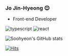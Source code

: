 ### Jo Jin-Hyeong 😊
- Front-end Developer

![typescript](https://img.shields.io/badge/typescript-3178C6?style=for-the-badge&logo=typescript&logoColor=white)
![react](https://img.shields.io/badge/react-61DAFB?style=for-the-badge&logo=react&logoColor=white)

![Soohyeon's GitHub stats](https://github-readme-stats.vercel.app/api?username=7jjin&show_icons=true&theme=radical) 

[![Hits](https://hits.seeyoufarm.com/api/count/incr/badge.svg?url=https%3A%2F%2Fgithub.com%2F7jjin&count_bg=%23BFF2FF&title_bg=%235DDFFF&icon=&icon_color=%23FFFFFF&title=hits&edge_flat=false)](https://hits.seeyoufarm.com)
